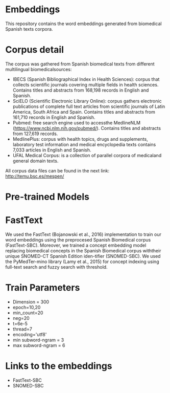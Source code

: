 # Embeddings
This repository contains the word embeddings generated from biomedical Spanish texts corpora.

# Corpus detail

The corpus was gathered from Spanish biomedical texts from different multilingual biomedicalsources:

  - IBECS (Spanish Bibliographical Index in Health Sciences): corpus that collects scientific journals covering multiple fields in health sciences. Contains titles and abstracts from 168,198 records in English and Spanish.
  - SciELO (Scientific Electronic Library Online): corpus gathers electronic publications of complete full text articles from scientific journals of Latin America, South Africa and Spain. Contains titles and abstracts from 161,710 records in English and Spanish.
  - Pubmed: free search engine used to accessthe MedlineNLM (https://www.ncbi.nlm.nih.gov/pubmed/). Contains titles and abstracts from 127,619 records.
  - MedlinePlus: corpus with health topics, drugs and supplements, laboratory test information and medical encyclopedia texts contains 7,033 articles in English and Spanish.
  - UFAL Medical Corpus: is a collection of parallel corpora of medicaland general domain texts.
  
All corpus data files can be found in the next link: http://temu.bsc.es/mespen/

# Pre-trained Models

# FastText

We  used  the  FastText  (Bojanowski  et  al.,  2016) implementation to train our word embeddings using  the preprocesed Spanish  Biomedical  corpus (FastText-SBC). Moreover, we trained a concept embedding model replacing biomedical concepts  in  the  Spanish  Biomedical  corpus  withtheir unique SNOMED-CT Spanish Edition iden-tifier  (SNOMED-SBC).  We  used  the  PyMedTer-mino library (Lamy et al., 2015) for concept indexing using full-text search and fuzzy search with threshold.

# Train Parameters
  - Dimension = 300
  - epoch=10,20
  - min_count=20
  - neg=20
  - t=6e-5
  - thread=7
  - encoding='utf8'
  - min subword-ngram = 3
  - max subword-ngram = 6

# Links to the embeddings

  - FastText-SBC 
  - SNOMED-SBC

